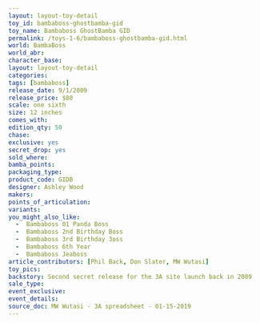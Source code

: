 ```yaml
---
layout: layout-toy-detail 
toy_id: bambaboss-ghostbamba-gid
toy_name: Bambaboss GhostBamba GID
permalink: /toys-1-6/bambaboss-ghostbamba-gid.html
world: BambaBoss
world_abr: 
character_base: 
layout: layout-toy-detail
categories: 
tags: [bambaboss]
release_date: 9/1/2009
release_price: $80 
scale: one sixth
size: 12 inches
comes_with: 
edition_qty: 50
chase: 
exclusive: yes
secret_drop: yes
sold_where: 
bamba_points: 
packaging_type: 
product_code: GIDB
designer: Ashley Wood
makers: 
points_of_articulation: 
variants: 
you_might_also_like: 
  -  Bambaboss 01 Panda Boss
  -  Bambaboss 2nd Birthday Boss
  -  Bambaboss 3rd Birthday 3oss
  -  Bambaboss 6th Year
  -  Bambaboss Jeaboss
article_contributors: [Phil Back, Don Slater, MW Wutasi]
toy_pics: 
backstory: Second secret release for the 3A site launch back in 2009
sale_type: 
event_exclusive: 
event_details: 
source_doc: MW Wutasi - 3A spreadsheet - 01-15-2019
---
```

